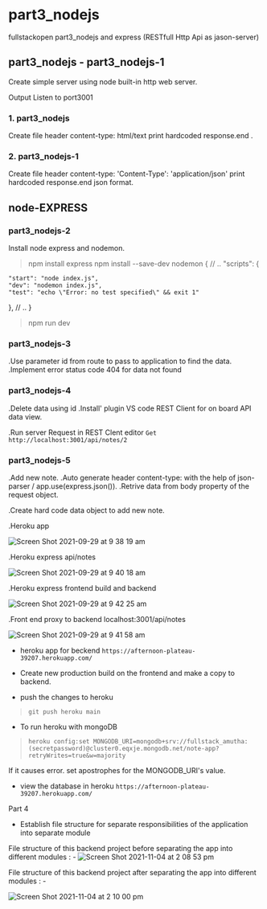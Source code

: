 # part3_nodejs

fullstackopen part3_nodejs and express (RESTfull Http Api as jason-server)

## part3_nodejs - part3_nodejs-1

Create simple server using node built-in http web server.

Output Listen to port3001

### 1. part3_nodejs

Create file header content-type: html/text print hardcoded response.end .

### 2. part3_nodejs-1

Create file header content-type: 'Content-Type': 'application/json' print hardcoded response.end json format.

## node-EXPRESS

### part3_nodejs-2

Install node express and nodemon.

> npm install express
> npm install --save-dev nodemon
> {
> // ..
> "scripts": {

    "start": "node index.js",
    "dev": "nodemon index.js",
    "test": "echo \"Error: no test specified\" && exit 1"

},
// ..
}

> npm run dev

### part3_nodejs-3

.Use parameter id from route to pass to application to find the data.
.Implement error status code 404 for data not found

### part3_nodejs-4

.Delete data using id
.Install' plugin VS code REST Client for on board API data view.

.Run server Request in REST Clent editor `Get http://localhost:3001/api/notes/2`

### part3_nodejs-5

.Add new note.
.Auto generate header content-type: with the help of json-parser / app.use(express.json()).
.Retrive data from body property of the request object.

.Create hard code data object to add new note.

.Heroku app

![Screen Shot 2021-09-29 at 9 38 19 am](https://user-images.githubusercontent.com/67087939/135179688-418d6de5-57e4-494f-96ea-1323bd4491a7.png)

.Heroku express api/notes

![Screen Shot 2021-09-29 at 9 40 18 am](https://user-images.githubusercontent.com/67087939/135179832-abc61a32-c748-422d-a88d-3f5071bfbdfb.png)

.Heroku express frontend build and backend

![Screen Shot 2021-09-29 at 9 42 25 am](https://user-images.githubusercontent.com/67087939/135179969-db4f5d80-3379-4a0c-a0f2-6b8a6e259528.png)

.Front end proxy to backend localhost:3001/api/notes

![Screen Shot 2021-09-29 at 9 41 58 am](https://user-images.githubusercontent.com/67087939/135179934-c1f9a573-8827-4ada-ad86-7b8cedb1fe6e.png)

- heroku app for beckend
  `https://afternoon-plateau-39207.herokuapp.com/`


- Create new production build on the frontend and make a copy to backend. 

- push the changes to heroku
>`git push heroku main`

* To run heroku with mongoDB
>  `heroku config:set MONGODB_URI=mongodb+srv://fullstack_amutha:(secretpassword)@cluster0.eqxje.mongodb.net/note-app?retryWrites=true&w=majority`

If it causes error. set apostrophes for the MONGODB_URI's value.

- view the database in heroku 
`https://afternoon-plateau-39207.herokuapp.com/`


Part 4 

* Establish file structure for separate responsibilities of the application into separate module

File structure of this backend project before separating the app into different modules : -
![Screen Shot 2021-11-04 at 2 08 53 pm](https://user-images.githubusercontent.com/67087939/140251428-79cd2d63-39b8-4b71-988f-892fc279996c.png)

File structure of this backend project after separating the app into different modules : -

![Screen Shot 2021-11-04 at 2 10 00 pm](https://user-images.githubusercontent.com/67087939/140251562-9558815d-4e26-4af7-8f3e-a7dc5e67e940.png)



